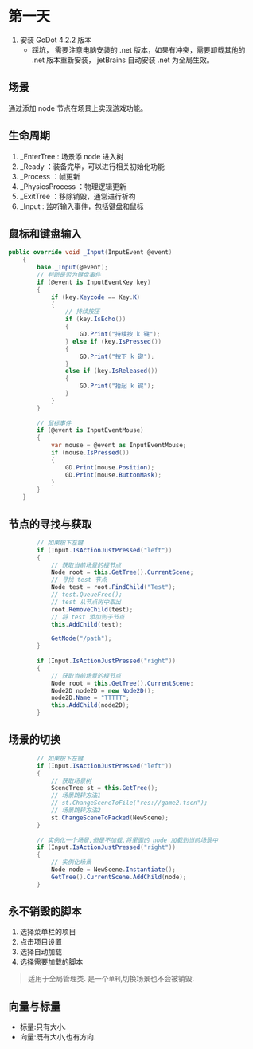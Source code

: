 ﻿# 第一天

1. 安装 GoDot 4.2.2 版本
   - 踩坑， 需要注意电脑安装的 .net 版本，如果有冲突，需要卸载其他的 .net 版本重新安装， jetBrains 自动安装 .net 为全局生效。

## 场景
通过添加 node 节点在场景上实现游戏功能。


## 生命周期
1. _EnterTree : 场景添 node 进入树
2. _Ready ：装备完毕，可以进行相关初始化功能
3. _Process ：帧更新
4. _PhysicsProcess ：物理逻辑更新
5. _ExitTree ：移除销毁，通常进行析构
6. _Input : 监听输入事件，包括键盘和鼠标

## 鼠标和键盘输入
```csharp
public override void _Input(InputEvent @event)
	{
		base._Input(@event);
		// 判断是否为键盘事件
		if (@event is InputEventKey key)
		{
			if (key.Keycode == Key.K)
			{
				// 持续按压
				if (key.IsEcho())
				{
					GD.Print("持续按 k 键");
				} else if (key.IsPressed())
				{
					GD.Print("按下 k 键");
				}
				else if (key.IsReleased())
				{
					GD.Print("抬起 k 键");
				}
			}
		}
		
		// 鼠标事件
		if (@event is InputEventMouse)
		{
			var mouse = @event as InputEventMouse;
			if (mouse.IsPressed())
			{
				GD.Print(mouse.Position);
				GD.Print(mouse.ButtonMask);
			}
		}
	}
```

## 节点的寻找与获取
```csharp
        // 如果按下左键
        if (Input.IsActionJustPressed("left"))
        {
            // 获取当前场景的根节点
            Node root = this.GetTree().CurrentScene;
            // 寻找 test 节点
            Node test = root.FindChild("Test");
            // test.QueueFree();
            // test 从节点树中取出
            root.RemoveChild(test);
            // 将 test 添加到子节点
            this.AddChild(test);

            GetNode("/path");
        }
        
        if (Input.IsActionJustPressed("right"))
        {
            // 获取当前场景的根节点
            Node root = this.GetTree().CurrentScene;
            Node2D node2D = new Node2D();
            node2D.Name = "TTTTT";
            this.AddChild(node2D);
        }
```

## 场景的切换
```csharp
        // 如果按下左键
        if (Input.IsActionJustPressed("left"))
        {
            // 获取场景树
            SceneTree st = this.GetTree();
            // 场景跳转方法1
            // st.ChangeSceneToFile("res://game2.tscn");
            // 场景跳转方法2
            st.ChangeSceneToPacked(NewScene);
        }
        
        // 实例化一个场景,但是不加载,将里面的 node 加载到当前场景中
        if (Input.IsActionJustPressed("right"))
        {
            // 实例化场景
            Node node = NewScene.Instantiate();
            GetTree().CurrentScene.AddChild(node);
        }
```

## 永不销毁的脚本
1. 选择菜单栏的项目
2. 点击项目设置
3. 选择自动加载
4. 选择需要加载的脚本

> 适用于全局管理类. 是一个`单利`,切换场景也不会被销毁.

## 向量与标量
 - 标量:只有大小.
 - 向量:既有大小,也有方向.